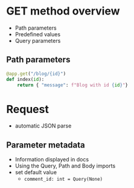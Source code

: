 # GET method overview
* Path parameters
* Predefined values
* Query parameters

## Path parameters
```python
@app.get("/blog/{id}")
def index(id):
    return { "message": f"Blog with id {id}"}
```

# Request
* automatic JSON parse

## Parameter metadata
* Information displayed in docs
* Using the Query, Path and Body imports
* set default value
    * `comment_id: int = Query(None)`